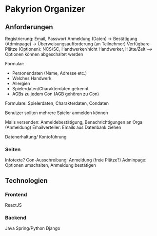 # Pakyrion Organizer

## Anforderungen

Registrierung: Email, Passwort
Anmeldung (Daten) -> Bestätigung (Adminpage) -> Überweisungsaufforderung (an Teilnehmer)
Verfügbare Plätze (Optionen): NCS/SC, Handwerker/nicht Handwerker, Hütte/Zelt
--> Optionen können abgeschaltet werden

Formular:
- Personendaten (Name, Adresse etc.)
- Welches Handwerk
- Allergien
- Spielerdaten/Charakterdaten getrennt
- AGBs zu jedem Con (AGB gehören zu Con)

Formulare: Spielerdaten, Charakterdaten, Condaten

Benutzer sollten mehrere Spieler anmelden können

Mails versenden: Anmeldebestätigung, Benachrichtigungen an Orga (Anmeldung)
Emailverteiler: Emails aus Datenbank ziehen

Datenerhaltung/ Kontoführung

### Seiten

Infotexte?
Con-Ausschreibung: Anmeldung (freie Plätze?)
Adminpage: Optionen umschalten, Anmeldung bestätigen

## Technologien

### Frontend

ReactJS

### Backend

Java Spring/Python Django